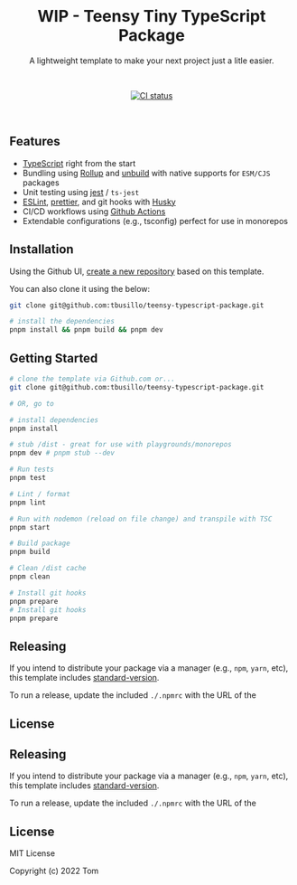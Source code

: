 <br/>
<h1 align="center">
  WIP - Teensy Tiny TypeScript Package
</h1>
<p align="middle">
  A lightweight template to make your next project just a litle easier.
  </p>
<br/>
<p align="center">
  <a href="https://github.com/tbusillo/teensy-typescript-package/actions/workflows"><img src="https://github.com/tbusillo/teensy-typescript-package/actions/workflows/test.yml/badge.svg" alt="CI status"></a>
</p>
<br/>

## Features

- [TypeScript](https://www.typescriptlang.org/) right from the start
- Bundling using [Rollup](https://github.com/rollup/rollup) and [unbuild](https://github.com/unjs/unbuild) with native supports for `ESM/CJS` packages
- Unit testing using [jest](https://jestjs.io/) / `ts-jest`
- [ESLint](https://github.com/eslint/eslint), [prettier](https://github.com/prettier/prettier), and git hooks with [Husky](https://github.com/typicode/husky)
- CI/CD workflows using [Github Actions](https://docs.github.com/en/actions)
- Extendable configurations (e.g., tsconfig) perfect for use in monorepos

## Installation

Using the Github UI, [create a new repository](https://github.com/tbusillo/teensy-typescript-package/generate) based on this template.

You can also clone it using the below:

```bash
git clone git@github.com:tbusillo/teensy-typescript-package.git

# install the dependencies
pnpm install && pnpm build && pnpm dev
```

## Getting Started

```bash
# clone the template via Github.com or...
git clone git@github.com:tbusillo/teensy-typescript-package.git

# OR, go to

# install dependencies
pnpm install

# stub /dist - great for use with playgrounds/monorepos
pnpm dev # pnpm stub --dev

# Run tests
pnpm test

# Lint / format
pnpm lint

# Run with nodemon (reload on file change) and transpile with TSC
pnpm start

# Build package
pnpm build

# Clean /dist cache
pnpm clean

# Install git hooks
pnpm prepare
# Install git hooks
pnpm prepare
```

## Releasing

If you intend to distribute your package via a manager (e.g., `npm`, `yarn`, etc), this template
includes [standard-version](https://github.com/conventional-changelog/standard-version).

To run a release, update the included `./.npmrc` with the URL of the

## License

## Releasing

If you intend to distribute your package via a manager (e.g., `npm`, `yarn`, etc), this template
includes [standard-version](https://github.com/conventional-changelog/standard-version).

To run a release, update the included `./.npmrc` with the URL of the

## License

MIT License

Copyright (c) 2022 Tom

